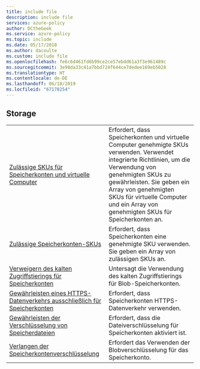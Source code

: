 ```yaml
---
title: include file
description: include file
services: azure-policy
author: DCtheGeek
ms.service: azure-policy
ms.topic: include
ms.date: 05/17/2018
ms.author: dacoulte
ms.custom: include file
ms.openlocfilehash: fe6c6d461fd6b99ce2ce57ebdd61a3f3e961489c
ms.sourcegitcommit: 3e98da33c41a7bbd724f644ce7dedee169eb5028
ms.translationtype: HT
ms.contentlocale: de-DE
ms.lasthandoff: 06/18/2019
ms.locfileid: "67178254"
---
```

## <a name="storage"></a>Storage

|  |  |
|---------|---------|
| [Zulässige SKUs für Speicherkonten und virtuelle Computer](../articles/governance/policy/samples/allowed-skus-storage.md) | Erfordert, dass Speicherkonten und virtuelle Computer genehmigte SKUs verwenden. Verwendet integrierte Richtlinien, um die Verwendung von genehmigten SKUs zu gewährleisten. Sie geben ein Array von genehmigten SKUs für virtuelle Computer und ein Array von genehmigten SKUs für Speicherkonten an. |
| [Zulässige Speicherkonten-SKUs](../articles/governance/policy/samples/allowed-storage-account-skus.md) | Erfordert, dass Speicherkonten eine genehmigte SKU verwenden. Sie geben ein Array von zulässigen SKUs an. |
| [Verweigern des kalten Zugriffstierings für Speicherkonten](../articles/governance/policy/samples/deny-cool-access-tiering.md) | Untersagt die Verwendung des kalten Zugriffstierings für Blob-Speicherkonten.  |
| [Gewährleisten eines HTTPS-Datenverkehrs ausschließlich für Speicherkonten](../articles/governance/policy/samples/ensure-https-storage-account.md) | Erfordert, dass Speicherkonten HTTPS-Datenverkehr verwenden.  |
| [Gewährleisten der Verschlüsselung von Speicherdateien](../articles/governance/policy/samples/ensure-storage-file-encryption.md) | Erfordert, dass die Dateiverschlüsselung für Speicherkonten aktiviert ist.  |
| [Verlangen der Speicherkontenverschlüsselung](../articles/governance/policy/samples/require-storage-account-encryption.md) | Erfordert das Verwenden der Blobverschlüsselung für das Speicherkonto.  |